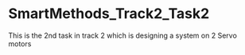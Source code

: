 # SmartMethods_Track2_Task2
This is the 2nd task in track 2 which is designing a system on 2 Servo motors
